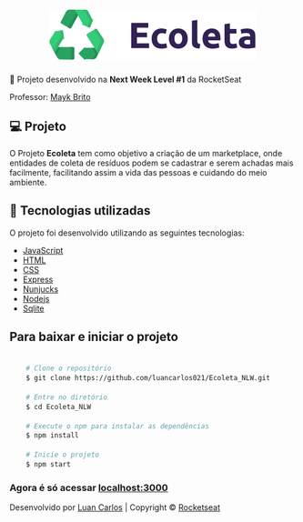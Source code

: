 <h1 align="center">
    <img src="public/assets/logo.svg">
</h1>

:rocket: Projeto desenvolvido na **Next Week Level #1** da RocketSeat

Professor: [Mayk Brito](https://github.com/maykbrito)


## :computer: Projeto

O Projeto **Ecoleta** tem como objetivo a criação de um marketplace, onde entidades de coleta de resíduos podem se cadastrar e serem achadas mais facilmente, facilitando assim a vida das pessoas e cuidando do meio ambiente.

## :rocket: Tecnologias utilizadas

O projeto foi desenvolvido utilizando as seguintes tecnologias:

- [JavaScript](https://www.javascript.com/)
- [HTML](https://developer.mozilla.org/pt-BR/docs/Web/HTML)
- [CSS](https://developer.mozilla.org/pt-BR/docs/Web/CSS)
- [Express](https://expressjs.com/pt-br/)
- [Nunjucks](https://mozilla.github.io/nunjucks/)
- [Nodejs](https://nodejs.org/en/)
- [Sqlite](https://www.sqlite.org/index.html)

## Para baixar e iniciar o projeto

```bash

    # Clone o repositório
    $ git clone https://github.com/luancarlos021/Ecoleta_NLW.git

    # Entre no diretório
    $ cd Ecoleta_NLW

    # Execute o npm para instalar as dependências
    $ npm install
    
    # Inicie o projeto
    $ npm start    
```
### Agora é só acessar [localhost:3000](http://localhost:3000)
Desenvolvido por [Luan Carlos](https://linkedin.com/in/luan-carlos) | Copyright © [Rocketseat](https://rocketseat.com.br/)